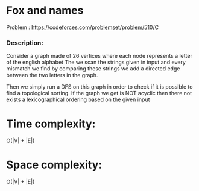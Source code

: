 # Fox and names
Problem : https://codeforces.com/problemset/problem/510/C

### Description:

Consider a graph made of 26 vertices where each node represents a letter of the english alphabet
The we scan the strings given in input and every mismatch we find by comparing these strings we add a directed edge
between the two letters in the graph.


Then we simply run a DFS on this graph in order to check if it is possible to find a topological
sorting.
If the graph we get is NOT acyclic then there not exists a lexicographical ordering based on the given input

 
# Time  complexity:
O(|V| + |E|)
# Space complexity:
O(|V| + |E|)
